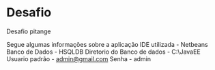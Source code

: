 # Desafio
Desafio pitange

Segue algumas informações sobre a aplicação
IDE utilizada - Netbeans
Banco de Dados - HSQLDB
Diretorio do Banco de dados - C:\JavaEE\
Usuario padrão - admin@gmail.com
Senha - admin
